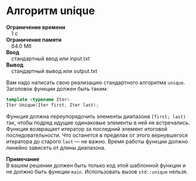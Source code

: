 # Алгоритм unique  
**Ограничение времени**  
 1 с  
**Ограничение памяти**  
 64.0 Мб  
**Ввод**  
 стандартный ввод или input.txt  
**Вывод**  
 стандартный вывод или output.txt  

Вам надо написать свою реализацию стандартного алгоритма `unique`. Заголовок функции должен быть таким:

```cpp
template <typename Iter>
Iter Unique(Iter first, Iter last);
```

Функция должна переупорядочить элементы диапазона `[first; last)` так, чтобы подряд идущие одинаковые элементы в ней не встречались. Функция возвращает итератор за последний элемент итоговой последовательности. Что останется в пределах от этого вернувшегося итератора до старого `last` — не важно. Время работы функции должно линейно зависеть от длины диапазона.

**Примечание**  
В вашем решении должен быть только код этой шаблонной функции и не должно быть функции `main`. Использовать вызов `std::unique` нельзя.